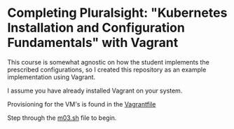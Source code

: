 # Completing Pluralsight: "Kubernetes Installation and Configuration Fundamentals" with Vagrant

This course is somewhat agnostic on how the student implements the prescribed configurations, so I created this repository as an example implementation using Vagrant.

I assume you have already installed Vagrant on your system.

Provisioning for the VM's is found in the [Vagrantfile][vagrantfile]

Step through the [m03.sh][module_3] file to begin. 

[vagrantfile]:Vagrantfile
[module_3]:m03.sh
